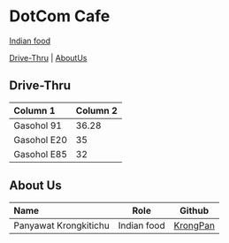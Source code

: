 # DotCom Cafe

[Indian food](Menu.md) 

[Drive-Thru](#Drive-Thru) | [AboutUs](#About-us)

## Drive-Thru

| Column 1                 | Column 2 |
|:-------------------------|----------|
| Gasohol 91               | 36.28    |
| Gasohol E20              | 35       |
| Gasohol E85              | 32       | 

## About Us

| Name      | Role      | Github          |
|:----------|-----------|-----------------|
| Panyawat Krongkitichu | Indian food | [KrongPan](https://github.com/KrongPan) |

